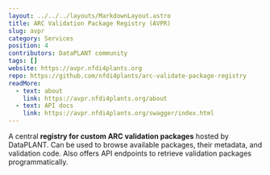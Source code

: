 ```yaml
---
layout: ../../../layouts/MarkdownLayout.astro
title: ARC Validation Package Registry (AVPR)
slug: avpr
category: Services
position: 4
contributors: DataPLANT community
tags: []
website: https://avpr.nfdi4plants.org
repo: https://github.com/nfdi4plants/arc-validate-package-registry
readMore:
  - text: about
    link: https://avpr.nfdi4plants.org/about
  - text: API docs
    link: https://avpr.nfdi4plants.org/swagger/index.html
---
```


A central **registry for custom ARC validation packages** hosted by DataPLANT.
Can be used to browse available packages, their metadata, and validation code.
Also offers API endpoints to retrieve validation packages programmatically.